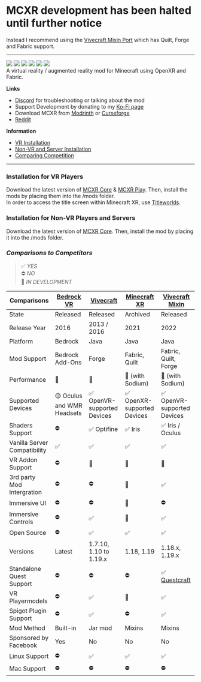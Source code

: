 # MCXR development has been halted until further notice
Instead I recommend using the [Vivecraft Mixin Port](https://modrinth.com/mod/vivecraft) which has Quilt, Forge and Fabric support.

---



![](https://user-images.githubusercontent.com/90802279/172026916-a617134b-a829-4d67-b8ec-ef10ea4be266.png)
![](https://img.shields.io/github/v/release/Sorenon/MCXR) ![](https://img.shields.io/discord/829825443480993802?label=discord) ![](https://img.shields.io/modrinth/dt/hcEWWGik?label=mcxr-core%20downloads) ![](https://img.shields.io/modrinth/dt/9jVyqpHR?label=mcxr-play%20downloads) ![](https://img.shields.io/reddit/subreddit-subscribers/MinecraftXR)
<br/>A virtual reality / augmented reality mod for Minecraft using OpenXR and Fabric.

**Links**
- [Discord](https://discord.gg/a7PPU9tYDU) for troubleshooting or talking about the mod
- Support Development by donating to my [Ko-Fi page](https://ko-fi.com/sorenon)
- Download MCXR from [Modrinth](https://modrinth.com/user/Sorenon) or [Curseforge](https://www.curseforge.com/members/sorenon/projects)
- [Reddit](https://www.reddit.com/r/MinecraftXR)

**Information**
- [VR Installation](#installation-for-vr-players)
- [Non-VR and Server Installation](#installation-for-non-vr-players-and-servers)
- [Comparing Competition](#comparisons-to-competitors)

---------
### Installation for VR Players
Download the latest version of [MCXR Core](https://modrinth.com/mod/mcxr-core) & [MCXR Play](https://modrinth.com/mod/mcxr-play). Then, install the mods by placing them into the /mods folder.
<br/>
In order to access the title screen within Minecraft XR, use [Titleworlds](https://modrinth.com/mod/titleworlds).

### Installation for Non-VR Players and Servers
Download the latest version of [MCXR Core](https://modrinth.com/mod/mcxr-core). Then, install the mod by placing it into the /mods folder.

### *Comparisons to Competitors*
> ✅ *YES*
> <br/>⛔ *NO*
> <br/>🚧 *IN DEVELOPMENT*

| Comparisons                  | [Bedrock VR](https://www.minecraft.net/en-us/vr) | [Vivecraft](http://www.vivecraft.org/)          | [Minecraft XR](https://github.com/Sorenon/MCXR) | [Vivecraft Mixin](https://modrinth.com/mod/vivecraft)                 |
| ---------------------------- | ------------------------------------------------ | ----------------------------------------------- | ----------------------------------------------- | ------------------------------------------------------------ |
| State                        | Released                                         | Released                                        | Archived                                        | Released                                                        |
| Release Year                 | 2016                                             | 2013 / 2016                                     | 2021                                            | 2022                                                         |
| Platform                     | Bedrock                                          | Java                                            | Java                                            | Java                                                         |
| Mod Support                  | Bedrock Add-Ons                                  | Forge                                           | Fabric, Quilt                                   | Fabric, Quilt, Forge                                         |
| Performance                  | 🥇                                               | 🥉                                              | 🥈 (with Sodium)                                | 🥈 (with Sodium)                                             |
| Supported Devices            | 🟡 Oculus and WMR Headsets                       | ✅ OpenVR-supported Devices                     | ✅ OpenXR-supported Devices                     | ✅ OpenVR-supported Devices                                  |
| Shaders Support              | ⛔                                               | ✅ Optifine                                     | ✅ Iris                                         | ✅ Iris  / Oculus                                            |
| Vanilla Server Compatibility | ✅                                               | ✅                                              | ✅                                              | ✅                                                           |
| VR Addon Support             | ⛔                                               | 🚧                                              | 🚧                                              | 🚧                                                           |
| 3rd party Mod Intergration   | ⛔                                               | ⛔                                              | 🚧                                              | ✅                                                           |
| Immersive UI                 | ⛔                                               | ⛔                                              | 🚧                                              | ⛔                                                           |
| Immersive Controls           | ⛔                                               | ✅                                              | 🚧                                              | ✅                                                           |
| Open Source                  | ⛔                                               | ✅                                              | ✅                                              | ✅                                                           |
| Versions                     | Latest                                           | 1.7.10, 1.10 to 1.19.x  | 1.18, 1.19                                      | 1.18.x, 1.19.x                                               |
| Standalone Quest Support     | ⛔                                               | ⛔                                              | ⛔                                              | ✅ [Questcraft](https://sidequestvr.com/app/7150/questcraft) |
| VR Playermodels              | ⛔                                               | ✅                                              | 🚧                                              | ✅                                                           |
| Spigot Plugin Support        | ⛔                                               | ✅                                              | ⛔                                              | ✅                                                           |
| Mod Method                   | Built-in                                         | Jar mod                                         | Mixins                                          | Mixins                                                       |
| Sponsored by Facebook        | Yes                                              | No                                              | No                                              | No                                                           |
| Linux Support                | ⛔                                               | ✅                                              | ✅                                              | ✅                                                           |
| Mac Support                  | ⛔                                               | ⛔                                              | ⛔                                              | ⛔                                                           | 

